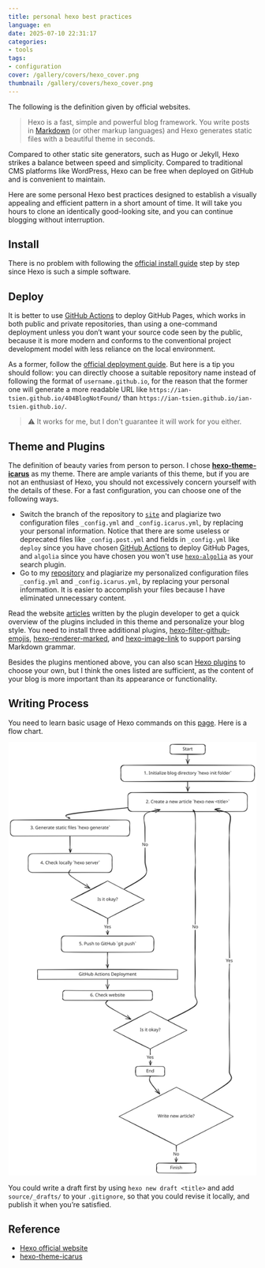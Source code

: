 ```yaml
---
title: personal hexo best practices
language: en
date: 2025-07-10 22:31:17
categories:
- tools
tags:
- configuration
cover: /gallery/covers/hexo_cover.png
thumbnail: /gallery/covers/hexo_cover.png
---
```



The following is the definition given by official websites.

> Hexo is a fast, simple and powerful blog framework. You write posts in [Markdown](http://daringfireball.net/projects/markdown/) (or other markup languages) and Hexo generates static files with a beautiful theme in seconds.

Compared to other static site generators, such as Hugo or Jekyll, Hexo strikes a balance between speed and simplicity. Compared to traditional CMS platforms like WordPress, Hexo can be free when deployed on GitHub and is convenient to maintain.

Here are some personal Hexo best practices designed to establish a visually appealing and efficient pattern in a short amount of time. It will take you hours to clone an identically good-looking site, and you can continue blogging without interruption.

## Install

There is no problem with following the [official install guide](https://hexo.io/docs/#Installation) step by step since Hexo is such a simple software.

## Deploy

It is better to use [GitHub Actions](https://docs.github.com/en/actions) to deploy GitHub Pages, which works in both public and private repositories, than using a one-command deployment unless you don’t want your source code seen by the public, because it is more modern and conforms to the conventional project development model with less reliance on the local environment.

As a former, follow the [official deployment guide](https://hexo.io/docs/github-pages). But here is a tip you should follow: you can directly choose a suitable repository name instead of following the format of `username.github.io`, for the reason that the former one will generate a more readable URL like `https://ian-tsien.github.io/404BlogNotFound/` than `https://ian-tsien.github.io/ian-tsien.github.io/`.

> :warning: ​​It works for me, but I don't guarantee it will work for you either.
>

## Theme and Plugins

The definition of beauty varies from person to person. I chose **[hexo-theme-icarus](https://github.com/ppoffice/hexo-theme-icarus)** as my theme. There are ample variants of this theme, but if you are not an enthusiast of Hexo, you should not excessively concern yourself with the details of these. For a fast configuration, you can choose one of the following ways.<br/>

* Switch the branch of the repository to [`site`](https://github.com/ppoffice/hexo-theme-icarus/tree/site) and plagiarize two configuration files `_config.yml` and `_config.icarus.yml`, by replacing your personal information. Notice that there are some useless or deprecated files like `_config.post.yml` and fields in `_config.yml` like `deploy` since you have chosen [GitHub Actions](https://docs.github.com/en/actions) to deploy GitHub Pages, and `algolia` since you have chosen you won't use [`hexo-algolia`](https://github.com/oncletom/hexo-algolia) as your search plugin.
* Go to my [repository](https://github.com/ian-tsien/404BlogNotFound) and plagiarize my personalized configuration files `_config.yml` and `_config.icarus.yml`, by replacing your personal information. It is easier to accomplish your files because I have eliminated unnecessary content.

Read the website [articles](https://ppoffice.github.io/hexo-theme-icarus/) written by the plugin developer to get a quick overview of the plugins included in this theme and personalize your blog style. You need to install three additional plugins, [hexo-filter-github-emojis](https://github.com/crimx/hexo-filter-github-emojis), [hexo-renderer-marked](https://github.com/hexojs/hexo-renderer-marked), and [hexo-image-link](https://github.com/cocowool/hexo-image-link) to support parsing Markdown grammar. 

Besides the plugins mentioned above, you can also scan [Hexo plugins](https://hexo.io/plugins/) to choose your own,  but I think the ones listed are sufficient, as the content of your blog is more important than its appearance or functionality.

## Writing Process

You need to learn basic usage of Hexo commands on this [page](https://hexo.io/docs/commands). Here is a flow chart.

![](personal-hexo-best-practices/hexo_writing_process.svg)

You could write a draft first by using `hexo new draft <title>` and add `source/_drafts/` to your `.gitignore`, so that you could revise it locally, and publish it when you’re satisfied.

## Reference

* [Hexo official website](https://hexo.io/)
* [hexo-theme-icarus](https://ppoffice.github.io/hexo-theme-icarus/)
